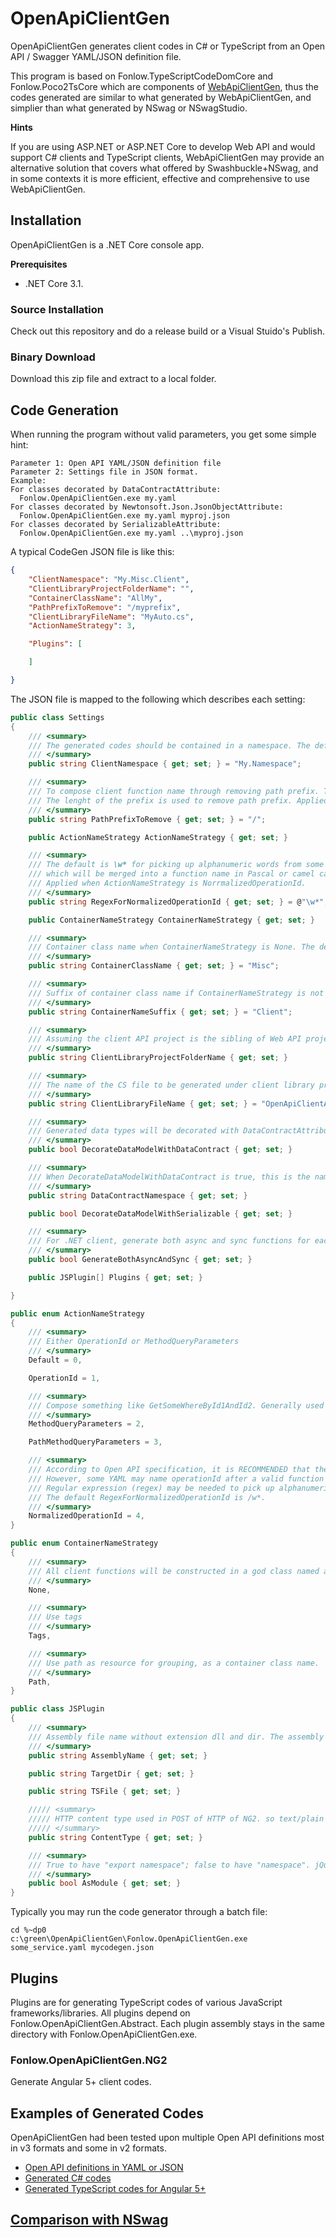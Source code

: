 # OpenApiClientGen
OpenApiClientGen generates client codes in C# or TypeScript from an Open API / Swagger YAML/JSON definition file.

This program is based on Fonlow.TypeScriptCodeDomCore and Fonlow.Poco2TsCore which are components of [WebApiClientGen](https://github.com/zijianhuang/webapiclientgen), thus the codes generated are similar to what generated by WebApiClientGen, and simplier than what generated by NSwag or NSwagStudio.

**Hints**

If you are using ASP.NET or ASP.NET Core to develop Web API and would support C# clients and TypeScript clients, WebApiClientGen may provide an alternative solution that covers what offered by Swashbuckle+NSwag, and in some contexts it is more efficient, effective and comprehensive to use WebApiClientGen.

## Installation
OpenApiClientGen is a .NET Core console app.

**Prerequisites**

* .NET Core 3.1.

### Source Installation
Check out this repository and do a release build or a Visual Stuido's Publish.

### Binary Download

Download this zip file and extract to a local folder.


## Code Generation

When running the program without valid parameters, you get some simple hint:
```
Parameter 1: Open API YAML/JSON definition file
Parameter 2: Settings file in JSON format.
Example:
For classes decorated by DataContractAttribute:
  Fonlow.OpenApiClientGen.exe my.yaml
For classes decorated by Newtonsoft.Json.JsonObjectAttribute:
  Fonlow.OpenApiClientGen.exe my.yaml myproj.json
For classes decorated by SerializableAttribute:
  Fonlow.OpenApiClientGen.exe my.yaml ..\myproj.json
```

A typical CodeGen JSON file is like this:
```json
{
    "ClientNamespace": "My.Misc.Client",
    "ClientLibraryProjectFolderName": "",
    "ContainerClassName": "AllMy",
    "PathPrefixToRemove": "/myprefix",
    "ClientLibraryFileName": "MyAuto.cs",
    "ActionNameStrategy": 3,

    "Plugins": [

    ]

}
```

The JSON file is mapped to the following which describes each setting:
```c#
public class Settings
{
    /// <summary>
    /// The generated codes should be contained in a namespace. The default is My.Namespace.
    /// </summary>
    public string ClientNamespace { get; set; } = "My.Namespace";

    /// <summary>
    /// To compose client function name through removing path prefix. Typically / or /api. The default is /.
    /// The lenght of the prefix is used to remove path prefix. Applied when ActionNameStrategy is PathMethodQueryParameters.
    /// </summary>
    public string PathPrefixToRemove { get; set; } = "/";

    public ActionNameStrategy ActionNameStrategy { get; set; }

    /// <summary>
    /// The default is \w* for picking up alphanumeric words from some crikey operationIds through matching a list of words 
    /// which will be merged into a function name in Pascal or camel casing. 
    /// Applied when ActionNameStrategy is NorrmalizedOperationId.
    /// </summary>
    public string RegexForNormalizedOperationId { get; set; } = @"\w*";

    public ContainerNameStrategy ContainerNameStrategy { get; set; }

    /// <summary>
    /// Container class name when ContainerNameStrategy is None. The default is Misc.
    /// </summary>
    public string ContainerClassName { get; set; } = "Misc";

    /// <summary>
    /// Suffix of container class name if ContainerNameStrategy is not None. The default is "Client".
    /// </summary>
    public string ContainerNameSuffix { get; set; } = "Client";

    /// <summary>
    /// Assuming the client API project is the sibling of Web API project. Relative path to the WebApi project should be fine.
    /// </summary>
    public string ClientLibraryProjectFolderName { get; set; }

    /// <summary>
    /// The name of the CS file to be generated under client library project folder. The default is OpenApiClientAuto.cs.
    /// </summary>
    public string ClientLibraryFileName { get; set; } = "OpenApiClientAuto.cs";

    /// <summary>
    /// Generated data types will be decorated with DataContractAttribute and DataMemberAttribute.
    /// </summary>
    public bool DecorateDataModelWithDataContract { get; set; }

    /// <summary>
    /// When DecorateDataModelWithDataContract is true, this is the namespace of DataContractAttribute. For example, "http://mybusiness.com/09/2019
    /// </summary>
    public string DataContractNamespace { get; set; }

    public bool DecorateDataModelWithSerializable { get; set; }

    /// <summary>
    /// For .NET client, generate both async and sync functions for each Web API function
    /// </summary>
    public bool GenerateBothAsyncAndSync { get; set; }

    public JSPlugin[] Plugins { get; set; }

}

public enum ActionNameStrategy
{
    /// <summary>
    /// Either OperationId or MethodQueryParameters
    /// </summary>
    Default = 0,

    OperationId = 1,

    /// <summary>
    /// Compose something like GetSomeWhereById1AndId2. Generally used with ContainerNameStrategy.Path
    /// </summary>
    MethodQueryParameters = 2,

    PathMethodQueryParameters = 3,

    /// <summary>
    /// According to Open API specification, it is RECOMMENDED that the naming of operationId follows common programming naming conventions. 
    /// However, some YAML may name operationId after a valid function name. For example, "list-data-sets", "Search by name" or "SearchByName@WkUld". 
    /// Regular expression (regex) may be needed to pick up alphanumeric words from such operationId and create a valid function name.
    /// The default RegexForNormalizedOperationId is /w*.
    /// </summary>
    NormalizedOperationId = 4,
}

public enum ContainerNameStrategy
{
    /// <summary>
    /// All client functions will be constructed in a god class named after ContainerClassName
    /// </summary>
    None,

    /// <summary>
    /// Use tags
    /// </summary>
    Tags,

    /// <summary>
    /// Use path as resource for grouping, as a container class name.
    /// </summary>
    Path,
}

public class JSPlugin
{
    /// <summary>
    /// Assembly file name without extension dll and dir. The assembly file should be in the same directory of the main program.
    /// </summary>
    public string AssemblyName { get; set; }

    public string TargetDir { get; set; }

    public string TSFile { get; set; }

    ///// <summary>
    ///// HTTP content type used in POST of HTTP of NG2. so text/plain could be used to avoid preflight in CORS.
    ///// </summary>
    public string ContentType { get; set; }

    /// <summary>
    /// True to have "export namespace"; false to have "namespace". jQuery wants "namespace".
    /// </summary>
    public bool AsModule { get; set; }
}

```

Typically you may run the code generator through a batch file:
```batch
cd %~dp0
c:\green\OpenApiClientGen\Fonlow.OpenApiClientGen.exe some_service.yaml mycodegen.json
```

## Plugins

Plugins are for generating TypeScript codes of various JavaScript frameworks/libraries. All plugins depend on Fonlow.OpenApiClientGen.Abstract. Each plugin assembly stays in the same directory with Fonlow.OpenApiClientGen.exe.

### Fonlow.OpenApiClientGen.NG2

Generate Angular 5+ client codes.

## Examples of Generated Codes

OpenApiClientGen had been tested upon multiple Open API definitions most in v3 formats and some in v2 formats.

* [Open API definitions in YAML or JSON](https://github.com/zijianhuang/openapiclientgen/tree/master/Tests/SwagTests/SwagMock)
* [Generated C# codes](https://github.com/zijianhuang/openapiclientgen/tree/master/Tests/SwagTests/Results)
* [Generated TypeScript codes for Angular 5+](https://github.com/zijianhuang/openapiclientgen/tree/master/Tests/SwagTests/NG2Results)

## [Comparison with NSwag](https://github.com/zijianhuang/openapiclientgen/wiki/Comparison-with-NSwag)
